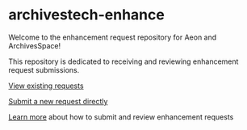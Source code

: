 # archivestech-enhance


Welcome to the enhancement request repository for Aeon and ArchivesSpace!

This repository is dedicated to receiving and reviewing enhancement request submissions.

[View existing requests](https://github.com/orgs/emory-libraries/projects/11)

[Submit a new request directly](https://github.com/emory-libraries/archivestech-enhance/issues/new?template=feature_request.md)

[Learn more](https://github.com/emory-libraries/librarysearch-enhance/wiki) about how to submit and review enhancement requests
